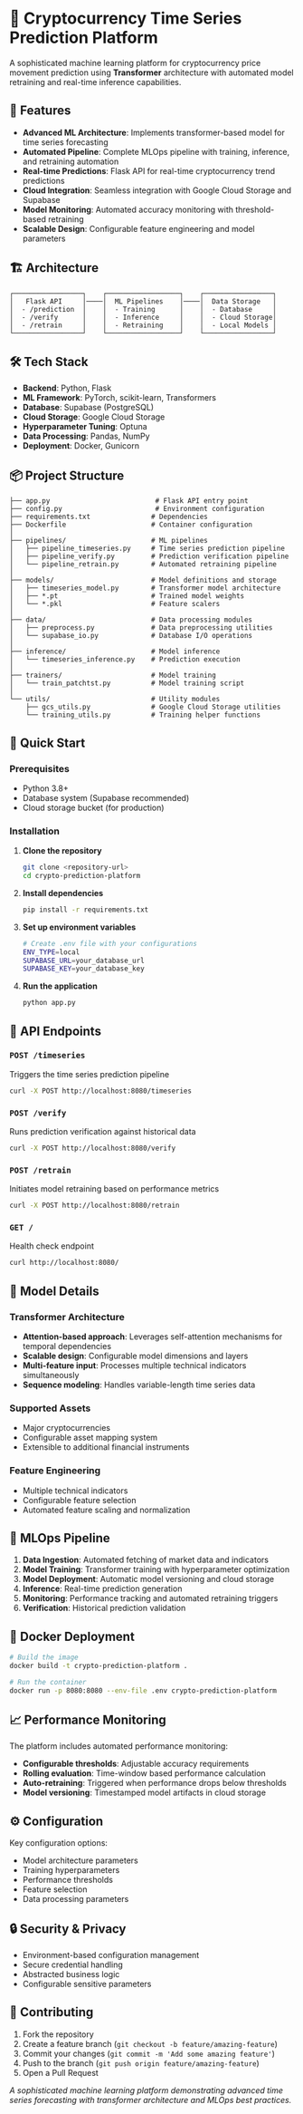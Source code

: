 # 🚀 Cryptocurrency Time Series Prediction Platform

A sophisticated machine learning platform for cryptocurrency price movement prediction using **Transformer** architecture with automated model retraining and real-time inference capabilities.

## 🌟 Features

- **Advanced ML Architecture**: Implements transformer-based model for time series forecasting
- **Automated Pipeline**: Complete MLOps pipeline with training, inference, and retraining automation
- **Real-time Predictions**: Flask API for real-time cryptocurrency trend predictions
- **Cloud Integration**: Seamless integration with Google Cloud Storage and Supabase
- **Model Monitoring**: Automated accuracy monitoring with threshold-based retraining
- **Scalable Design**: Configurable feature engineering and model parameters

## 🏗️ Architecture

```
┌─────────────────┐    ┌──────────────────┐    ┌─────────────────┐
│   Flask API     │────│  ML Pipelines    │────│  Data Storage   │
│  - /prediction  │    │  - Training      │    │  - Database     │
│  - /verify      │    │  - Inference     │    │  - Cloud Storage│
│  - /retrain     │    │  - Retraining    │    │  - Local Models │
└─────────────────┘    └──────────────────┘    └─────────────────┘
```

## 🛠️ Tech Stack

- **Backend**: Python, Flask
- **ML Framework**: PyTorch, scikit-learn, Transformers
- **Database**: Supabase (PostgreSQL)
- **Cloud Storage**: Google Cloud Storage
- **Hyperparameter Tuning**: Optuna
- **Data Processing**: Pandas, NumPy
- **Deployment**: Docker, Gunicorn

## 📦 Project Structure

```
├── app.py                          # Flask API entry point
├── config.py                       # Environment configuration
├── requirements.txt               # Dependencies
├── Dockerfile                     # Container configuration
│
├── pipelines/                     # ML pipelines
│   ├── pipeline_timeseries.py     # Time series prediction pipeline
│   ├── pipeline_verify.py         # Prediction verification pipeline
│   └── pipeline_retrain.py        # Automated retraining pipeline
│
├── models/                        # Model definitions and storage
│   ├── timeseries_model.py        # Transformer model architecture
│   ├── *.pt                       # Trained model weights
│   └── *.pkl                      # Feature scalers
│
├── data/                          # Data processing modules
│   ├── preprocess.py              # Data preprocessing utilities
│   └── supabase_io.py             # Database I/O operations
│
├── inference/                     # Model inference
│   └── timeseries_inference.py    # Prediction execution
│
├── trainers/                      # Model training
│   └── train_patchtst.py          # Model training script
│
└── utils/                         # Utility modules
    ├── gcs_utils.py               # Google Cloud Storage utilities
    └── training_utils.py          # Training helper functions
```

## 🚀 Quick Start

### Prerequisites

- Python 3.8+
- Database system (Supabase recommended)
- Cloud storage bucket (for production)

### Installation

1. **Clone the repository**
   ```bash
   git clone <repository-url>
   cd crypto-prediction-platform
   ```

2. **Install dependencies**
   ```bash
   pip install -r requirements.txt
   ```

3. **Set up environment variables**
   ```bash
   # Create .env file with your configurations
   ENV_TYPE=local
   SUPABASE_URL=your_database_url
   SUPABASE_KEY=your_database_key
   ```

4. **Run the application**
   ```bash
   python app.py
   ```

## 📡 API Endpoints

### `POST /timeseries`
Triggers the time series prediction pipeline
```bash
curl -X POST http://localhost:8080/timeseries
```

### `POST /verify`
Runs prediction verification against historical data
```bash
curl -X POST http://localhost:8080/verify
```

### `POST /retrain`
Initiates model retraining based on performance metrics
```bash
curl -X POST http://localhost:8080/retrain
```

### `GET /`
Health check endpoint
```bash
curl http://localhost:8080/
```

## 🧠 Model Details

### Transformer Architecture
- **Attention-based approach**: Leverages self-attention mechanisms for temporal dependencies
- **Scalable design**: Configurable model dimensions and layers
- **Multi-feature input**: Processes multiple technical indicators simultaneously
- **Sequence modeling**: Handles variable-length time series data

### Supported Assets
- Major cryptocurrencies
- Configurable asset mapping system
- Extensible to additional financial instruments

### Feature Engineering
- Multiple technical indicators
- Configurable feature selection
- Automated feature scaling and normalization

## 🔄 MLOps Pipeline

1. **Data Ingestion**: Automated fetching of market data and indicators
2. **Model Training**: Transformer training with hyperparameter optimization
3. **Model Deployment**: Automatic model versioning and cloud storage
4. **Inference**: Real-time prediction generation
5. **Monitoring**: Performance tracking and automated retraining triggers
6. **Verification**: Historical prediction validation

## 🐳 Docker Deployment

```bash
# Build the image
docker build -t crypto-prediction-platform .

# Run the container
docker run -p 8080:8080 --env-file .env crypto-prediction-platform
```

## 📈 Performance Monitoring

The platform includes automated performance monitoring:
- **Configurable thresholds**: Adjustable accuracy requirements
- **Rolling evaluation**: Time-window based performance calculation
- **Auto-retraining**: Triggered when performance drops below thresholds
- **Model versioning**: Timestamped model artifacts in cloud storage

## ⚙️ Configuration

Key configuration options:
- Model architecture parameters
- Training hyperparameters
- Performance thresholds
- Feature selection
- Data processing parameters

## 🔒 Security & Privacy

- Environment-based configuration management
- Secure credential handling
- Abstracted business logic
- Configurable sensitive parameters

## 🤝 Contributing

1. Fork the repository
2. Create a feature branch (`git checkout -b feature/amazing-feature`)
3. Commit your changes (`git commit -m 'Add some amazing feature'`)
4. Push to the branch (`git push origin feature/amazing-feature`)
5. Open a Pull Request

*A sophisticated machine learning platform demonstrating advanced time series forecasting with transformer architecture and MLOps best practices.* 